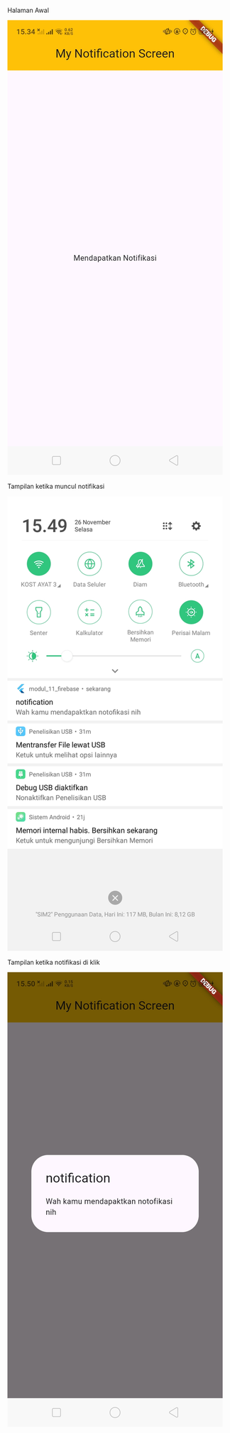 Halaman Awal

![gambar 1](hasil_output/halaman_awal.jpg)

Tampilan ketika muncul notifikasi

![gambar 1](hasil_output/muncul_notifikasi.jpg)

Tampilan ketika notifikasi di klik

![gambar 1](hasil_output/hasil_notifikasi.jpg)
